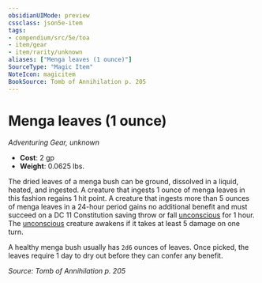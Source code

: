 ```yaml
---
obsidianUIMode: preview
cssclass: json5e-item
tags:
- compendium/src/5e/toa
- item/gear
- item/rarity/unknown
aliases: ["Menga leaves (1 ounce)"]
SourceType: "Magic Item"
NoteIcon: magicitem
BookSource: Tomb of Annihilation p. 205
---
```

# Menga leaves (1 ounce)
*Adventuring Gear, unknown*  

- **Cost**: 2 gp
- **Weight**: 0.0625 lbs.

The dried leaves of a menga bush can be ground, dissolved in a liquid, heated, and ingested. A creature that ingests 1 ounce of menga leaves in this fashion regains 1 hit point. A creature that ingests more than 5 ounces of menga leaves in a 24-hour period gains no additional benefit and must succeed on a DC 11 Constitution saving throw or fall [unconscious](/2-Mechanics/CLI/rules/conditions.md#unconscious) for 1 hour. The [unconscious](/2-Mechanics/CLI/rules/conditions.md#unconscious) creature awakens if it takes at least 5 damage on one turn.

A healthy menga bush usually has `2d6` ounces of leaves. Once picked, the leaves require 1 day to dry out before they can confer any benefit.

*Source: Tomb of Annihilation p. 205*